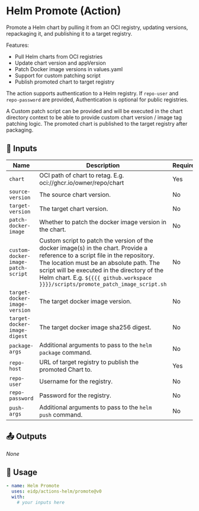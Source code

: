 <!-- NOTE: This file's contents are automatically generated. Do not edit manually. -->
# Helm Promote (Action)

Promote a Helm chart by pulling it from an OCI registry, updating versions, repackaging it, and publishing it to a target registry.

Features:
- Pull Helm charts from OCI registries
- Update chart version and appVersion
- Patch Docker image versions in values.yaml
- Support for custom patching script
- Publish promoted chart to target registry

The action supports authentication to a Helm registry. If `repo-user` and `repo-password` are provided, 
Authentication is optional for public registries.

A Custom patch script can be provided and will be executed in the chart directory context to be able to provide custom chart version / image tag patching logic.
The promoted chart is published to the target registry after packaging.

## 🔧 Inputs

|               Name               |                                                                                                                                                  Description                                                                                                                                                  |Required|Default|
|----------------------------------|---------------------------------------------------------------------------------------------------------------------------------------------------------------------------------------------------------------------------------------------------------------------------------------------------------------|--------|-------|
|              `chart`             |                                                                                                                        OCI path of chart to retag. E.g. oci://ghcr.io/owner/repo/chart                                                                                                                        |   Yes  |   ``  |
|         `source-version`         |                                                                                                                                           The source chart version.                                                                                                                                           |   No   |   ``  |
|         `target-version`         |                                                                                                                                           The target chart version.                                                                                                                                           |   No   |   ``  |
|       `patch-docker-image`       |                                                                                                                            Whether to patch the docker image version in the chart.                                                                                                                            |   No   | `true`|
|`custom-docker-image-patch-script`|Custom script to patch the version of the docker image(s) in the chart. Provide a reference to a script file in the repository. The location must be an absolute path. The script will be executed in the directory of the Helm chart. E.g. `${{{{ github.workspace }}}}/scripts/promote_patch_image_script.sh`|   No   |   ``  |
|   `target-docker-image-version`  |                                                                                                                                        The target docker image version.                                                                                                                                       |   No   |   ``  |
|   `target-docker-image-digest`   |                                                                                                                                     The target docker image sha256 digest.                                                                                                                                    |   No   |   ``  |
|          `package-args`          |                                                                                                                          Additional arguments to pass to the `helm package` command.                                                                                                                          |   No   |   ``  |
|            `repo-host`           |                                                                                                                            URL of target registry to publish the promoted Chart to.                                                                                                                           |   Yes  |   ``  |
|            `repo-user`           |                                                                                                                                           Username for the registry.                                                                                                                                          |   No   |   ``  |
|          `repo-password`         |                                                                                                                                           Password for the registry.                                                                                                                                          |   No   |   ``  |
|            `push-args`           |                                                                                                                            Additional arguments to pass to the `helm push` command.                                                                                                                           |   No   |   ``  |

## 📤 Outputs

_None_

## 🚀 Usage

```yaml
- name: Helm Promote
  uses: eidp/actions-helm/promote@v0
  with:
    # your inputs here
```
